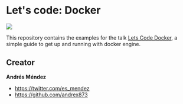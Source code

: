 # Let's code: Docker
![](https://storage.googleapis.com/static.ianlewis.org/prod/img/docker/large_v-trans.png)

This repository contains the examples for the talk [Lets Code Docker], a simple guide to get up and running with docker engine.

## Creator

**Andrés Méndez**

* <https://twitter.com/es_mendez>
* <https://github.com/andrex873>

[Lets Code Docker]: <https://slides.com/andrex873/lets-code-docker>
